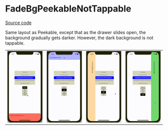 # FadeBgPeekableNotTappable

[Source code](../../example/src/FadeBgPeekableNotTappable)

Same layout as Peekable, except that as the drawer slides open, the background gradually gets darker. However, the dark background is not tappable.

<table>
  <tr>
    <td> <img src="../images/fadeBgPeekableNotTappable/bottom.gif" alt="FadeBgPeekableNotTappable Bottom" /> </td>
    <td> <img src="../images/fadeBgPeekableNotTappable/top.gif" alt="FadeBgPeekableNotTappable Top" /> </td>
    <td> <img src="../images/fadeBgPeekableNotTappable/left.gif" alt="FadeBgPeekableNotTappable Left" /> </td>
    <td> <img src="../images/fadeBgPeekableNotTappable/right.gif" alt="FadeBgPeekableNotTappable Right" /> </td>
  </tr>
</table>